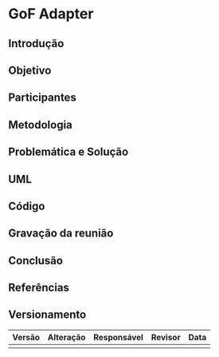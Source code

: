 # GoF Adapter

## Introdução

## Objetivo

## Participantes

## Metodologia

## Problemática e Solução

## UML

## Código 

## Gravação da reunião

## Conclusão

## Referências

## Versionamento

| Versão |                  Alteração                   |    Responsável     |      Revisor       | Data  |
| :----: | :------------------------------------------: | :----------------: | :----------------: | :---: |
|     |  |  |     |  |